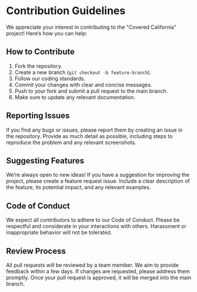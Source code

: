 # Contribution Guidelines

We appreciate your interest in contributing to the "Covered California" project! Here’s how you can help:

## How to Contribute
1. Fork the repository.
2. Create a new branch (`git checkout -b feature-branch`).
3. Follow our coding standards.
4. Commit your changes with clear and concise messages.
5. Push to your fork and submit a pull request to the main branch.
6. Make sure to update any relevant documentation.

## Reporting Issues
If you find any bugs or issues, please report them by creating an issue in the repository. Provide as much detail as possible, including steps to reproduce the problem and any relevant screenshots.

## Suggesting Features
We’re always open to new ideas! If you have a suggestion for improving the project, please create a feature request issue. Include a clear description of the feature, its potential impact, and any relevant examples.

## Code of Conduct
We expect all contributors to adhere to our Code of Conduct. Please be respectful and considerate in your interactions with others. Harassment or inappropriate behavior will not be tolerated.

## Review Process
All pull requests will be reviewed by a team member. We aim to provide feedback within a few days. If changes are requested, please address them promptly. Once your pull request is approved, it will be merged into the main branch.
